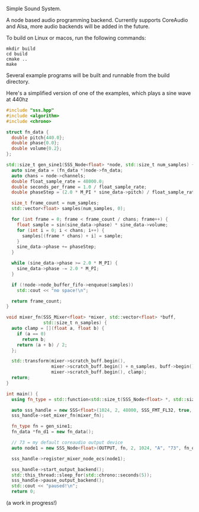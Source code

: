 Simple Sound System.

A node based audio programming backend. Currently supports CoreAudio and Alsa, more audio backends will be added in the future.

To build on Linux or macos, run the following commands:

```
mkdir build
cd build
cmake ..
make
```

Several example programs will be built and runnable from the build directory.

Here's a simplified version of one of the examples, which plays a sine wave at 440hz

```c++
#include "sss.hpp"
#include <algorithm>
#include <chrono>

struct fn_data {
  double pitch{440.0};
  double phase{0.0};
  double volume{0.2};
};

std::size_t gen_sine1(SSS_Node<float> *node, std::size_t num_samples) {
  auto sine_data = (fn_data *)node->fn_data;
  auto chans = node->channels;
  double float_sample_rate = 48000.0;
  double seconds_per_frame = 1.0 / float_sample_rate;
  double phaseStep = (2.0 * M_PI * sine_data->pitch) / float_sample_rate;

  size_t frame_count = num_samples;
  std::vector<float> samples(num_samples, 0);

  for (int frame = 0; frame < frame_count / chans; frame++) {
    float sample = sin(sine_data->phase) * sine_data->volume;
    for (int i = 0; i < chans; i++) {
      samples[(frame * chans) + i] = sample;
    }
    sine_data->phase += phaseStep;
  }

  while (sine_data->phase >= 2.0 * M_PI) {
    sine_data->phase -= 2.0 * M_PI;
  }

  if (!node->node_buffer_fifo->enqueue(samples))
    std::cout << "no space!\n";

  return frame_count;
}

void mixer_fn(SSS_Mixer<float> *mixer, std::vector<float> *buff,
              std::size_t n_samples) {
  auto clamp = [](float a, float b) {
    if (a == 0)
      return b;
    return (a + b) / 2;
  };

  std::transform(mixer->scratch_buff.begin(),
                 mixer->scratch_buff.begin() + n_samples, buff->begin(),
                 mixer->scratch_buff.begin(), clamp);
  return;
}

int main() {
  using fn_type = std::function<std::size_t(SSS_Node<float> *, std::size_t)>;

  auto sss_handle = new SSS<float>(1024, 2, 48000, SSS_FMT_FL32, true, 4, 1);
  sss_handle->set_mixer_fn(mixer_fn);

  fn_type fn = gen_sine1;
  fn_data *fn_d1 = new fn_data();

  // 73 = my default coreaudio output device
  auto node1 = new SSS_Node<float>(OUTPUT, fn, 2, 1024, "A", "73", fn_d1);

  sss_handle->register_mixer_node_ecs(node1);

  sss_handle->start_output_backend();
  std::this_thread::sleep_for(std::chrono::seconds(5));
  sss_handle->pause_output_backend();
  std::cout << "paused!\n";
  return 0;
```

(a work in progress!)

